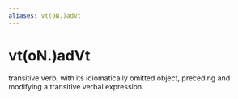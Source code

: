 ```yaml
---
aliases: vt(oN.)adVt
---
```

# vt(oN.)adVt

transitive verb, with its idiomatically omitted object, preceding and modifying a transitive verbal expression.